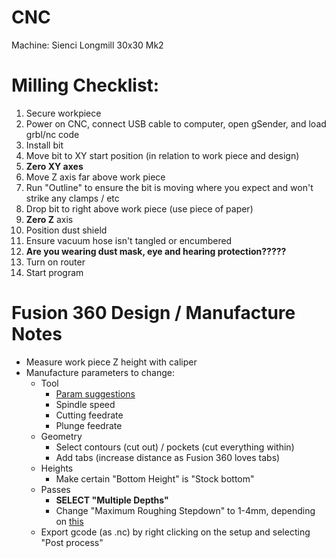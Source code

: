 # CNC

Machine: Sienci Longmill 30x30 Mk2

# Milling Checklist:

1. Secure workpiece
2. Power on CNC, connect USB cable to computer, open gSender, and load grbl/nc code
3. Install bit
4. Move bit to XY start position (in relation to work piece and design)
5. **Zero XY axes**
6. Move Z axis far above work piece
7. Run "Outline" to ensure the bit is moving where you expect and won't strike any clamps / etc
8. Drop bit to right above work piece (use piece of paper)
9. **Zero Z** axis
10. Position dust shield
11. Ensure vacuum hose isn't tangled or encumbered 
12. **Are you wearing dust mask, eye and hearing protection?????**
13. Turn on router
14. Start program

# Fusion 360 Design / Manufacture Notes

- Measure work piece Z height with caliper
- Manufacture parameters to change:
  - Tool
    - [Param suggestions](https://resources.sienci.com/view/lmk2-feeds-and-speeds/)
    - Spindle speed
    - Cutting feedrate
    - Plunge feedrate
  - Geometry
    - Select contours (cut out) / pockets (cut everything within)
    - Add tabs (increase distance as Fusion 360 loves tabs)
  - Heights
    - Make certain "Bottom Height" is "Stock bottom"
  - Passes
    - **SELECT "Multiple Depths"** 
    - Change "Maximum Roughing Stepdown" to 1-4mm, depending on [this](https://resources.sienci.com/view/lmk2-feeds-and-speeds/)
  - Export gcode (as .nc) by right clicking on the setup and selecting "Post process" 
